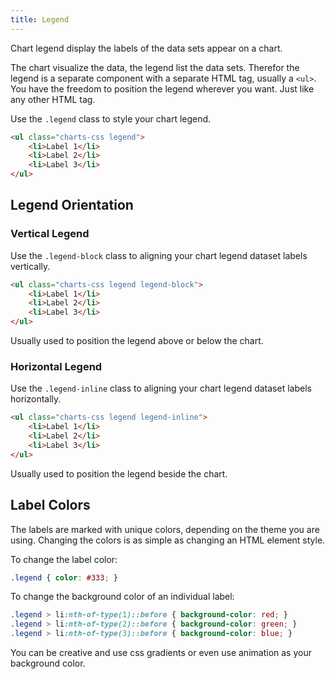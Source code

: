 ```yaml
---
title: Legend
---
```


Chart legend display the labels of the data sets appear on a chart.

The chart visualize the data, the legend list the data sets. Therefor the legend is a separate component with a separate HTML tag, usually a `<ul>`. You have the freedom to position the legend wherever you want. Just like any other HTML tag.

Use the `.legend` class to style your chart legend.

```html
<ul class="charts-css legend">
    <li>Label 1</li>
    <li>Label 2</li>
    <li>Label 3</li>
</ul>
```

## Legend Orientation

### Vertical Legend

Use the `.legend-block` class to aligning your chart legend dataset labels vertically.

```html
<ul class="charts-css legend legend-block">
    <li>Label 1</li>
    <li>Label 2</li>
    <li>Label 3</li>
</ul>
```

Usually used to position the legend above or below the chart.

### Horizontal Legend

Use the `.legend-inline` class to aligning your chart legend dataset labels horizontally.

```html
<ul class="charts-css legend legend-inline">
    <li>Label 1</li>
    <li>Label 2</li>
    <li>Label 3</li>
</ul>
```

Usually used to position the legend beside the chart.

## Label Colors

The labels are marked with unique colors, depending on the theme you are using. Changing the colors is as simple as changing an HTML element style.

To change the label color:

```css
.legend { color: #333; }
```

To change the background color of an individual label:

```css
.legend > li:nth-of-type(1)::before { background-color: red; }
.legend > li:nth-of-type(2)::before { background-color: green; }
.legend > li:nth-of-type(3)::before { background-color: blue; }
```

You can be creative and use css gradients or even use animation as your background color.
